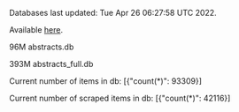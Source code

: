 Databases last updated: Tue Apr 26 06:27:58 UTC 2022. 

Available [here](https://github.com/cbeauhilton/ash-db/releases).


96M	abstracts.db

393M	abstracts_full.db

Current number of items in db:
[{"count(*)": 93309}]

Current number of scraped items in db:
[{"count(*)": 42116}]
